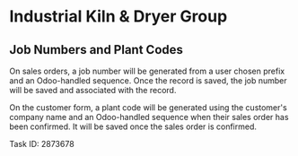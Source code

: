 #  Industrial Kiln & Dryer Group

## Job Numbers and Plant Codes

On sales orders, a job number will be generated from a user
chosen prefix and an Odoo-handled sequence. Once the record
is saved, the job number will be saved and associated with
the record.

On the customer form, a plant code will be generated using
the customer's company name and an Odoo-handled sequence
when their sales order has been confirmed. It will be saved
once the sales order is confirmed.

Task ID: 2873678